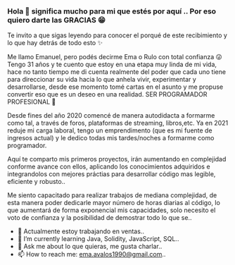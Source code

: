 ### Hola 👋 significa mucho para mi que estés por aquí .. Por eso quiero darte las GRACIAS 😁
Te invito a que sigas leyendo para conocer el porqué de este recibimiento y lo que hay detrás de todo esto ✨   

Me llamo Emanuel, pero podés decirme Ema o Rulo con total confianza 😜  Tengo 31 años y te cuento que estoy en una etapa muy linda de mi vida,
hace no tanto tiempo me di cuenta  realmente del poder que cada uno tiene para  direccionar su vida hacia lo que  anhela vivir, experimentar y desarrollarse,
desde ese momento tomé cartas en el asunto y me propuse convertir eso que es un deseo en una realidad. SER PROGRAMADOR PROFESIONAL  🤩  

Desde fines del  año 2020 comencé de manera autodidacta a formarme como tal, a través de foros,  plataformas de streaming, libros,etc.
Ya en 2021 reduje mi carga laboral, tengo un emprendimento (que es mi fuente de ingresos actual) y le dedico todas mis tardes/noches a formarme como programador.

Aquí te comparto mis primeros proyectos, irán aumentando en complejidad conforme avance con ellos, aplicando los conocimientos  adquiridos e integrandolos con mejores práctias para  desarrollar código mas legible, eficiente y robusto.. 

Me siento capacitado para realizar trabajos de mediana complejidad,  de esta manera poder dedicarle mayor número de horas diarias al código, lo que 
aumentará de forma exponencial mis capacidades, solo necesito el voto de confianza y la posibilidad de demostrar todo lo que se..

- 🔭 Actualmente estoy trabajando en  ventas..
- 🌱 I’m currently learning  Java, Solidity, JavaScript, SQL..
- 💬 Ask me about  lo que quieras, me gusta charlar..
- 📫 How to reach me:  ema.avalos1990@gmail.com..

